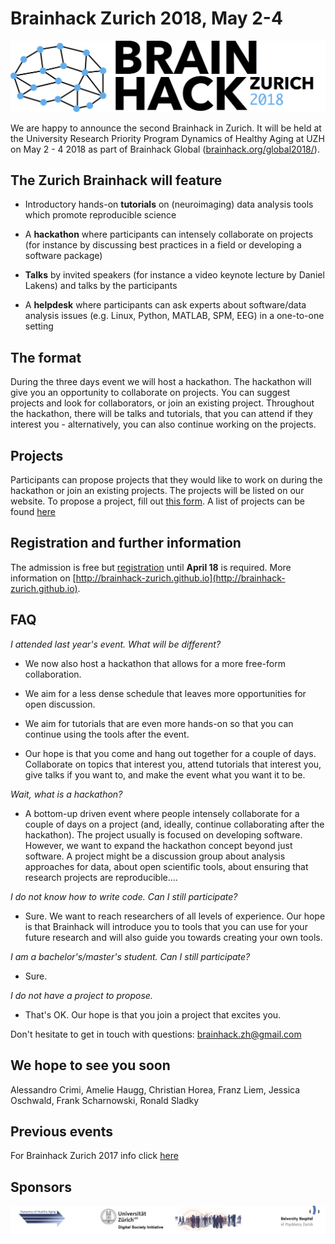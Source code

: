 # Brainhack Zurich 2018, May 2-4

![](logo.png)




We are happy to announce the second Brainhack in Zurich. It will be held at the University Research Priority Program Dynamics of Healthy Aging at UZH on May 2 - 4 2018 as part of Brainhack Global ([brainhack.org/global2018/](http://brainhack.org/global2018/)).

## The Zurich Brainhack will feature

* Introductory hands-on **tutorials** on (neuroimaging) data analysis tools which promote reproducible science

* A **hackathon** where participants can intensely collaborate on projects (for instance by discussing best practices in a field or developing a software package)

* **Talks** by invited speakers (for instance a video keynote lecture by Daniel Lakens) and talks by the participants

* A **helpdesk** where participants can ask experts about software/data analysis issues  (e.g. Linux, Python, MATLAB, SPM, EEG) in a one-to-one setting

## The format

During the three days event we will host a hackathon. The hackathon will give you an opportunity to collaborate on projects. You can suggest projects and look for collaborators, or join an existing project. Throughout the hackathon, there will be talks and tutorials, that you can attend if they interest you - alternatively, you can also continue working on the projects.



## Projects

Participants can propose projects that they would like to work on during the hackathon or join an existing projects. The projects will be listed on our website. To propose a project, fill out [this form](https://goo.gl/forms/Pk14z4UyX2mUc2er1).
A list of projects can be found [here](projects.html)

## Registration and further information

The admission is free but [registration](https://goo.gl/forms/Ss9dlfuGWzqsuy6y1) until **April 18** is required. More information on [http://brainhack-zurich.github.io](http://brainhack-zurich.github.io).

## FAQ

*I attended last year's event. What will be different?*

* We now also host a hackathon that allows for a more free-form collaboration.

* We aim for a less dense schedule that leaves more opportunities for open discussion.

* We aim for tutorials that are even more hands-on so that you can continue using the tools after the event.

* Our hope is that you come and hang out together for a couple of days. Collaborate on topics that interest you, attend tutorials that interest you, give talks if you want to, and make the event what you want it to be.

*Wait, what is a hackathon?*

* A bottom-up driven event where people intensely collaborate for a couple of days on a project (and, ideally, continue collaborating after the hackathon). The project usually is focused on developing software. However, we want to expand the hackathon concept beyond just software. A project might be a discussion group about analysis approaches for data, about open scientific tools, about ensuring that research projects are reproducible....

*I do not know how to write code. Can I still participate?*

* Sure. We want to reach researchers of all levels of experience. Our hope is that Brainhack will introduce you to tools that you can use for your future research and will also guide you towards creating your own tools.

*I am a bachelor's/master's student. Can I still participate?*

* Sure.

*I do not have a project to propose.*

* That's OK. Our hope is that you join a project that excites you.


Don't hesitate to get in touch with questions: [brainhack.zh@gmail.com](mailto:brainhack.zh@gmail.com)


## We hope to see you soon

Alessandro Crimi, Amelie Haugg, Christian Horea, Franz Liem, Jessica Oschwald, Frank Scharnowski, Ronald Sladky





## Previous events
For Brainhack Zurich 2017 info click [here](https://dynage.github.io/brainhack-zh/)

## Sponsors
![](sponsors.png)